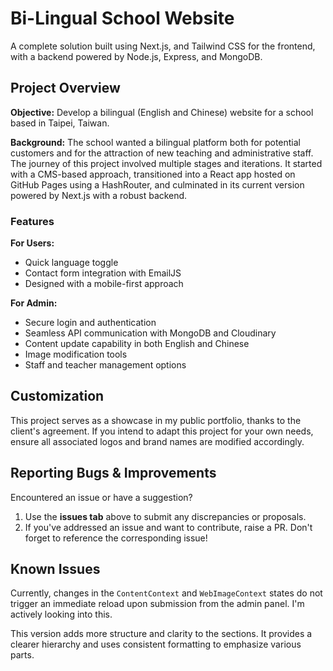 # Bi-Lingual School Website

A complete solution built using Next.js, and Tailwind CSS for the frontend, with a backend powered by Node.js, Express, and MongoDB.

## Project Overview

**Objective:** Develop a bilingual (English and Chinese) website for a school based in Taipei, Taiwan.

**Background:** The school wanted a bilingual platform both for potential customers and for the attraction of new teaching and administrative staff. The journey of this project involved multiple stages and iterations. It started with a CMS-based approach, transitioned into a React app hosted on GitHub Pages using a HashRouter, and culminated in its current version powered by Next.js with a robust backend.

### Features

**For Users:**

- Quick language toggle
- Contact form integration with EmailJS
- Designed with a mobile-first approach

**For Admin:**

- Secure login and authentication
- Seamless API communication with MongoDB and Cloudinary
- Content update capability in both English and Chinese
- Image modification tools
- Staff and teacher management options

## Customization

This project serves as a showcase in my public portfolio, thanks to the client's agreement. If you intend to adapt this project for your own needs, ensure all associated logos and brand names are modified accordingly.

## Reporting Bugs & Improvements

Encountered an issue or have a suggestion?

1. Use the **issues tab** above to submit any discrepancies or proposals.
2. If you've addressed an issue and want to contribute, raise a PR. Don't forget to reference the corresponding issue!

## Known Issues

Currently, changes in the `ContentContext` and `WebImageContext` states do not trigger an immediate reload upon submission from the admin panel. I'm actively looking into this.

This version adds more structure and clarity to the sections. It provides a clearer hierarchy and uses consistent formatting to emphasize various parts.
